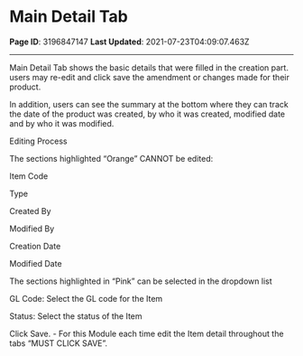 # Main Detail Tab

**Page ID**: 3196847147
**Last Updated**: 2021-07-23T04:09:07.463Z

---

Main Detail Tab shows the basic details that were filled in the creation part. users may re-edit and click save the amendment or changes made for their product.

In addition, users can see the summary at the bottom where they can track the date of the  product was created, by who it was created, modified date and by who it was modified. 

Editing Process

The sections highlighted &ldquo;Orange&rdquo; CANNOT be edited:

Item Code

Type

Created By

Modified By

Creation Date

Modified Date

The sections highlighted in &ldquo;Pink&rdquo; can be selected in the dropdown list 

GL Code: Select the GL code for the Item

Status: Select the status of the Item 

Click Save. - For this Module each time edit the Item detail throughout the tabs &ldquo;MUST CLICK SAVE&rdquo;.
